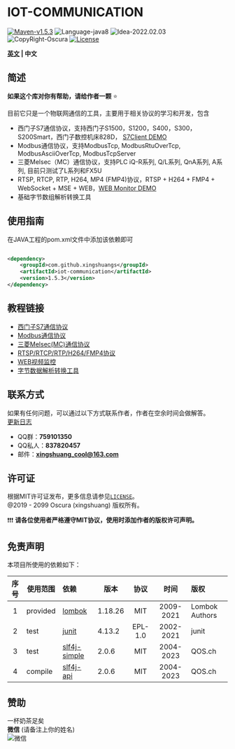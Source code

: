 # IOT-COMMUNICATION

[![Maven-v1.5.3](https://img.shields.io/badge/Maven-v1.5.3-brightgreen)](https://mvnrepository.com/artifact/com.github.xingshuangs/iot-communication)
![Language-java8](https://img.shields.io/badge/Language-java8-blue)
![Idea-2022.02.03](https://img.shields.io/badge/Idea-2022.02.03-lightgrey)
![CopyRight-Oscura](https://img.shields.io/badge/CopyRight-Oscura-yellow)
[![License](https://img.shields.io/badge/License-MIT-blue.svg)](./LICENSE)

**[英文](./README.md) | 中文**

## 简述

**如果这个库对你有帮助，请给作者一颗** ⭐ <br>

目前它只是一个物联网通信的工具，主要用于相关协议的学习和开发，包含

- 西门子S7通信协议，支持西门子S1500，S1200，S400，S300，S200Smart，西门子数控机床828D，
  [S7Client DEMO](https://github.com/xingshuangs/SiemensWindowProgram)
- Modbus通信协议，支持ModbusTcp, ModbusRtuOverTcp, ModbusAsciiOverTcp, ModbusTcpServer
- 三菱Melsec（MC）通信协议，支持PLC iQ-R系列, Q/L系列, QnA系列, A系列,  目前只测试了L系列和FX5U
- RTSP, RTCP, RTP, H264, MP4 (FMP4)协议，RTSP + H264 + FMP4 + WebSocket + MSE +
  WEB，[WEB Monitor DEMO](https://github.com/xingshuangs/rtsp-websocket-server)
- 基础字节数组解析转换工具

## 使用指南

在JAVA工程的pom.xml文件中添加该依赖即可

```xml

<dependency>
    <groupId>com.github.xingshuangs</groupId>
    <artifactId>iot-communication</artifactId>
    <version>1.5.3</version>
</dependency>
```

## 教程链接

- [西门子S7通信协议](./tutorial/README-S7-CN.md)
- [Modbus通信协议](./tutorial/README-Modbus-CN.md)
- [三菱Melsec(MC)通信协议](./tutorial/README-Melsec-CN.md)
- [RTSP/RTCP/RTP/H264/FMP4协议](./tutorial/README-RTSP-CN.md)
- [WEB视频监控](./tutorial/README-WebVideo-CN.md)
- [字节数据解析转换工具](./tutorial/README-ByteArray-CN.md)

## 联系方式

如果有任何问题，可以通过以下方式联系作者，作者在空余时间会做解答。<br>
[更新日志](./tips/changeLog.md)

- QQ群：**759101350**
- QQ私人：**837820457**
- 邮件：**xingshuang_cool@163.com**

## 许可证

根据MIT许可证发布，更多信息请参见[`LICENSE`](./LICENSE)。<br>
@2019 - 2099 Oscura (xingshuang) 版权所有。<br>

❗❗❗ **请各位使用者严格遵守MIT协议，使用时添加作者的版权许可声明。**

## 免责声明

本项目所使用的依赖如下：

| 序号  | 使用范围     | 依赖                                               | 版本      |   协议    |    时间     | 版权             |
|:---:|----------|:-------------------------------------------------|---------|:-------:|:---------:|:---------------|
|  1  | provided | [lombok](https://projectlombok.org/)             | 1.18.26 |   MIT   | 2009-2021 | Lombok Authors |
|  2  | test     | [junit](https://junit.org/junit4/)               | 4.13.2  | EPL-1.0 | 2002-2021 | junit          |
|  3  | test     | [slf4j-simple](https://www.slf4j.org/index.html) | 2.0.6   |   MIT   | 2004-2023 | QOS.ch         |
|  4  | compile  | [slf4j-api](https://www.slf4j.org/index.html)    | 2.0.6   |   MIT   | 2004-2023 | QOS.ch         |

## 赞助

一杯奶茶足矣<br>
**微信** (请备注上你的姓名)<br>
![微信](https://i.postimg.cc/brBG5vx8/image.png)

